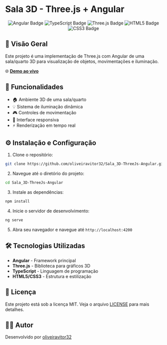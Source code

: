 # Sala 3D - Three.js + Angular

<p align="center">
  <img src="https://img.shields.io/badge/Angular-DD0031?style=for-the-badge&logo=angular&logoColor=white" alt="Angular Badge">
  <img src="https://img.shields.io/badge/TypeScript-3178C6?style=for-the-badge&logo=typescript&logoColor=white" alt="TypeScript Badge">
  <img src="https://img.shields.io/badge/Three.js-000000?style=for-the-badge&logo=three.js&logoColor=white" alt="Three.js Badge">
  <img src="https://img.shields.io/badge/HTML5-E34F26?style=for-the-badge&logo=html5&logoColor=white" alt="HTML5 Badge">
  <img src="https://img.shields.io/badge/CSS3-1572B6?style=for-the-badge&logo=css3&logoColor=white" alt="CSS3 Badge">
</p>

## 📝 Visão Geral

Este projeto é uma implementação de Three.js com Angular de uma sala/quarto 3D para visualização de objetos, movimentações e iluminação.

🌐 **[Demo ao vivo](https://sala-3-d-three-js-angular-oliveiravitor32s-projects.vercel.app/)**

## 🚀 Funcionalidades

- 🏠 Ambiente 3D de uma sala/quarto
- 💡 Sistema de iluminação dinâmica
- 🎮 Controles de movimentação
- 📱 Interface responsiva
- ⚡ Renderização em tempo real

## ⚙️ Instalação e Configuração

1. Clone o repositório:
```bash
git clone https://github.com/oliveiravitor32/Sala_3D-ThreeJs-Angular.git
```

2. Navegue até o diretório do projeto:
```bash
cd Sala_3D-ThreeJs-Angular
```

3. Instale as dependências:
```bash
npm install
```

4. Inicie o servidor de desenvolvimento:
```bash
ng serve
```

5. Abra seu navegador e navegue até `http://localhost:4200`

## 🛠️ Tecnologias Utilizadas

- **Angular** - Framework principal
- **Three.js** - Biblioteca para gráficos 3D
- **TypeScript** - Linguagem de programação
- **HTML5/CSS3** - Estrutura e estilização

## 📄 Licença

Este projeto está sob a licença MIT. Veja o arquivo [LICENSE](LICENSE) para mais detalhes.

## 👨‍💻 Autor

Desenvolvido por [oliveiravitor32](https://github.com/oliveiravitor32)
